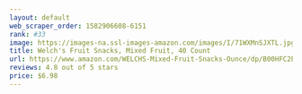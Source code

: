 ```yaml
---
layout: default 
﻿web_scraper_order: 1582906608-6151
rank: #33
image: https://images-na.ssl-images-amazon.com/images/I/71WXMnSJXTL.jpg
title: Welch's Fruit Snacks, Mixed Fruit, 40 Count
url: https://www.amazon.com/WELCHS-Mixed-Fruit-Snacks-Ounce/dp/B00HFC2E82/ref=zg_mw_grocery_33?_encoding=UTF8&psc=1&refRID=60J9MNPBBWB8RKQXQSF9
reviews: 4.8 out of 5 stars
price: $6.98 
---
```

